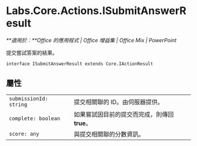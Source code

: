 
# Labs.Core.Actions.ISubmitAnswerResult

 _**適用於︰**Office 的應用程式 | Office 增益集 | Office Mix | PowerPoint_

提交嘗試答案的結果。

```
interface ISubmitAnswerResult extends Core.IActionResult
```


## 屬性


|||
|:-----|:-----|
| `submissionId: string`|提交相關聯的 ID。由伺服器提供。|
| `complete: boolean`|如果嘗試因目前的提交而完成，則傳回 **true**。|
| `score: any`|與提交相關聯的分數資訊。|
